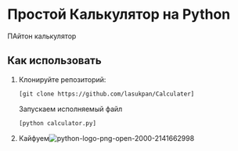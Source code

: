 # Простой Калькулятор на Python
ПАйтон калькулятор 
## Как использовать

1. Клонируйте репозиторий:
   ```bash
   [git clone https://github.com/lasukpan/Calculater]
   ```
   Запускаем исполняемый файл
    ```bash
   [python calculator.py]
    ```
2. Кайфуем![python-logo-png-open-2000-2141662998](https://github.com/user-attachments/assets/18ded436-d7bd-40cd-9dd5-d0604022ba62)


